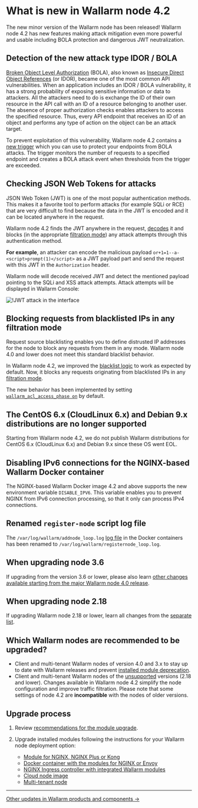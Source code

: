 # What is new in Wallarm node 4.2

The new minor version of the Wallarm node has been released! Wallarm node 4.2 has new features making attack mitigation even more powerful and usable including BOLA protection and dangerous JWT neutralization.

## Detection of the new attack type IDOR / BOLA

[Broken Object Level Authorization](https://github.com/OWASP/API-Security/blob/master/2019/en/src/0xa1-broken-object-level-authorization.md) (BOLA), also known as [Insecure Direct Object References](https://owasp.org/www-project-web-security-testing-guide/latest/4-Web_Application_Security_Testing/05-Authorization_Testing/04-Testing_for_Insecure_Direct_Object_References) (or IDOR), became one of the most common API vulnerabilities. When an application includes an IDOR / BOLA vulnerability, it has a strong probability of exposing sensitive information or data to attackers. All the attackers need to do is exchange the ID of their own resource in the API call with an ID of a resource belonging to another user. The absence of proper authorization checks enables attackers to access the specified resource. Thus, every API endpoint that receives an ID of an object and performs any type of action on the object can be an attack target.

To prevent exploitation of this vulnerability, Wallarm node 4.2 contains a [new trigger](../admin-en/configuration-guides/protecting-against-bola.md) which you can use to protect your endpoints from BOLA attacks. The trigger monitors the number of requests to a specified endpoint and creates a BOLA attack event when thresholds from the trigger are exceeded.

## Checking JSON Web Tokens for attacks

JSON Web Token (JWT) is one of the most popular authentication methods. This makes it a favorite tool to perform attacks (for example SQLi or RCE) that are very difficult to find because the data in the JWT is encoded and it can be located anywhere in the request.

Wallarm node 4.2 finds the JWT anywhere in the request, [decodes](../user-guides/rules/request-processing.md#jwt) it and blocks (in the appropriate [filtration mode](../admin-en/configure-wallarm-mode.md)) any attack attempts through this authentication method.

**For example**, an attacker can encode the malicious payload `or+1=1--a-<script>prompt(1)</script>` as a JWT payload part and send the request with this JWT in the `Authorization` header.

Wallarm node will decode received JWT and detect the mentioned payload pointing to the SQLi and XSS attack attempts. Attack attempts will be displayed in Wallarm Console:

![!JWT attack in the interface](../images/user-guides/events/jwt-attack.png)

## Blocking requests from blacklisted IPs in any filtration mode

Request source blacklisting enables you to define distrusted IP addresses for the node to block any requests from them in any mode. Wallarm node 4.0 and lower does not meet this standard blacklist behavior.

In Wallarm node 4.2, we improved the [blacklist logic](../user-guides/ip-lists/blacklist.md) to work as expected by default. Now, it blocks any requests originating from blacklisted IPs in any [filtration mode](../admin-en/configure-wallarm-mode.md).

The new behavior has been implemented by setting [`wallarm_acl_access_phase on`](../admin-en/configure-parameters-en.md#wallarm_acl_access_phase) by default.

## The CentOS 6.x (CloudLinux 6.x) and Debian 9.x distributions are no longer supported

Starting from Wallarm node 4.2, we do not publish Wallarm distributions for CentOS 6.x (CloudLinux 6.x) and Debian 9.x since these OS went EOL.

## Disabling IPv6 connections for the NGINX-based Wallarm Docker container

The NGINX-based Wallarm Docker image 4.2 and above supports the new environment variable `DISABLE_IPV6`. This variable enables you to prevent NGINX from IPv6 connection processing, so that it only can process IPv4 connections.

## Renamed `register-node` script log file

The `/var/log/wallarm/addnode_loop.log` [log file](../admin-en/configure-logging.md) in the Docker containers has been renamed to `/var/log/wallarm/registernode_loop.log`.

## When upgrading node 3.6

If upgrading from the version 3.6 or lower, please also learn [other changes available starting from the major Wallarm node 4.0 release](/4.0/updating-migrating/what-is-new/).

## When upgrading node 2.18

If upgrading Wallarm node 2.18 or lower, learn all changes from the [separate list](older-versions/what-is-new.md).

## Which Wallarm nodes are recommended to be upgraded?

* Client and multi-tenant Wallarm nodes of version 4.0 and 3.x to stay up to date with Wallarm releases and prevent [installed module deprecation](versioning-policy.md#version-support).
* Client and multi-tenant Wallarm nodes of the [unsupported](versioning-policy.md#version-list) versions (2.18 and lower). Changes available in Wallarm node 4.2 simplify the node configuration and improve traffic filtration. Please note that some settings of node 4.2 are **incompatible** with the nodes of older versions.

## Upgrade process

1. Review [recommendations for the module upgrade](general-recommendations.md).
2. Upgrade installed modules following the instructions for your Wallarm node deployment option:

      * [Module for NGINX, NGINX Plus or Kong](nginx-modules.md)
      * [Docker container with the modules for NGINX or Envoy](docker-container.md)
      * [NGINX Ingress controller with integrated Wallarm modules](ingress-controller.md)
      * [Cloud node image](cloud-image.md)
      * [Multi-tenant node](multi-tenant.md)

----------

[Other updates in Wallarm products and components →](https://changelog.wallarm.com/)
